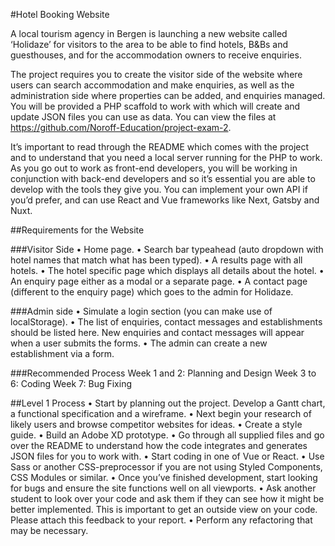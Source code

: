#Hotel Booking Website

A local tourism agency in Bergen is launching a new website called ‘Holidaze’ for visitors to the
area to be able to find hotels, B&Bs and guesthouses, and for the accommodation owners to
receive enquiries.

The project requires you to create the visitor side of the website where users can search
accommodation and make enquiries, as well as the administration side where properties can be
added, and enquiries managed.
You will be provided a PHP scaffold to work with which will create and update JSON files you
can use as data. You can view the files at https://github.com/Noroff-Education/project-exam-2.

It’s important to read through the README which comes with the project and to understand
that you need a local server running for the PHP to work. As you go out to work as front-end
developers, you will be working in conjunction with back-end developers and so it’s essential
you are able to develop with the tools they give you.
You can implement your own API if you’d prefer, and can use React and Vue frameworks like
Next, Gatsby and Nuxt.

##Requirements for the Website

###Visitor Side
• Home page.
• Search bar typeahead (auto dropdown with hotel names that match what has been
typed).
• A results page with all hotels.
• The hotel specific page which displays all details about the hotel.
• An enquiry page either as a modal or a separate page.
• A contact page (different to the enquiry page) which goes to the admin for Holidaze.

###Admin side
• Simulate a login section (you can make use of localStorage).
• The list of enquiries, contact messages and establishments should be listed here. New
enquiries and contact messages will appear when a user submits the forms.
• The admin can create a new establishment via a form.

###Recommended Process
Week 1 and 2: Planning and Design
Week 3 to 6: Coding
Week 7: Bug Fixing

##Level 1 Process
• Start by planning out the project. Develop a Gantt chart, a functional specification and a
wireframe.
• Next begin your research of likely users and browse competitor websites for ideas.
• Create a style guide.
• Build an Adobe XD prototype.
• Go through all supplied files and go over the README to understand how the code
integrates and generates JSON files for you to work with.
• Start coding in one of Vue or React.
• Use Sass or another CSS-preprocessor if you are not using Styled Components, CSS
Modules or similar.
• Once you’ve finished development, start looking for bugs and ensure the site functions
well on all viewports.
• Ask another student to look over your code and ask them if they can see how it might
be better implemented. This is important to get an outside view on your code. Please
attach this feedback to your report.
• Perform any refactoring that may be necessary.
